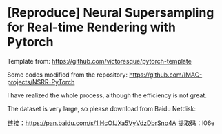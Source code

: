 # [Reproduce] Neural Supersampling for Real-time Rendering with Pytorch

Template from:
https://github.com/victoresque/pytorch-template

Some codes modified from the repository:
https://github.com/IMAC-projects/NSRR-PyTorch

I have realized the whole process, although the efficiency is not great.

The dataset is very large, so please download from Baidu Netdisk:

链接：https://pan.baidu.com/s/1IHcOfJXa5VyVdzDbrSno4A 
提取码：l06e 
